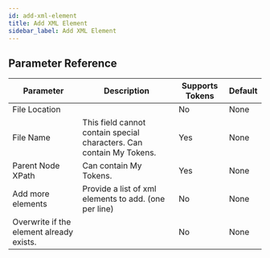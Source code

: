 ```yaml
---
id: add-xml-element
title: Add XML Element
sidebar_label: Add XML Element
---
```





## Parameter Reference
| Parameter | Description | Supports Tokens | Default |
| -- | -- | -- | -- |
| File Location |  | No | None |
| File Name | This field cannot contain special characters. Can contain My Tokens. | Yes | None |
| Parent Node XPath | Can contain My Tokens. | Yes | None |
| Add more elements | Provide a list of xml elements to add. (one per line) | No | None |
| Overwrite if the element already exists. |  | No | None |
